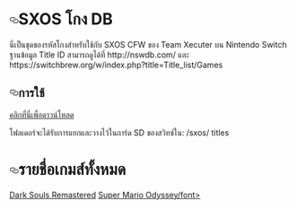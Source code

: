 <h1><a id="user-content-sxos-cheat-db" class="anchor" aria-hidden="true" href="#sxos-cheat-db"><svg class="octicon octicon-link" viewBox="0 0 16 16" version="1.1" width="16" height="16" aria-hidden="true"><path fill-rule="evenodd" d="M4 9h1v1H4c-1.5 0-3-1.69-3-3.5S2.55 3 4 3h4c1.45 0 3 1.69 3 3.5 0 1.41-.91 2.72-2 3.25V8.59c.58-.45 1-1.27 1-2.09C10 5.22 8.98 4 8 4H4c-.98 0-2 1.22-2 2.5S3 9 4 9zm9-3h-1v1h1c1 0 2 1.22 2 2.5S13.98 12 13 12H9c-.98 0-2-1.22-2-2.5 0-.83.42-1.64 1-2.09V6.25c-1.09.53-2 1.84-2 3.25C6 11.31 7.55 13 9 13h4c1.45 0 3-1.69 3-3.5S14.5 6 13 6z"></path></svg></a><font style="vertical-align: inherit;"><font style="vertical-align: inherit;">SXOS โกง DB</font></font></h1>
นี่เป็นชุดของรหัสโกงสำหรับใช้กับ SXOS CFW ของ Team Xecuter บน Nintendo Switch
ฐานข้อมูล Title ID สามารถดูได้ที่ http://nswdb.com/ และ https://switchbrew.org/w/index.php?title=Title_list/Games
<h2><a id="user-content-usage" class="anchor" aria-hidden="true" href="#usage"><svg class="octicon octicon-link" viewBox="0 0 16 16" version="1.1" width="16" height="16" aria-hidden="true"><path fill-rule="evenodd" d="M4 9h1v1H4c-1.5 0-3-1.69-3-3.5S2.55 3 4 3h4c1.45 0 3 1.69 3 3.5 0 1.41-.91 2.72-2 3.25V8.59c.58-.45 1-1.27 1-2.09C10 5.22 8.98 4 8 4H4c-.98 0-2 1.22-2 2.5S3 9 4 9zm9-3h-1v1h1c1 0 2 1.22 2 2.5S13.98 12 13 12H9c-.98 0-2-1.22-2-2.5 0-.83.42-1.64 1-2.09V6.25c-1.09.53-2 1.84-2 3.25C6 11.31 7.55 13 9 13h4c1.45 0 3-1.69 3-3.5S14.5 6 13 6z"></path></svg></a><font style="vertical-align: inherit;"><font style="vertical-align: inherit;">การใช้</font></font></h2>
<p><a href="https://github.com/nswthailand/SXOS-Cheat/archive/master.zip" title="SXOS CheatDB"><font style="vertical-align: inherit;"><font style="vertical-align: inherit;">คลิกที่นี่เพื่อดาวน์โหลด</font></font></a></p>
<font style="vertical-align: inherit;"><font style="vertical-align: inherit;">โฟลเดอร์จะได้รับการแยกและวางไว้ในการ์ด SD ของสวิทช์ใน: /sxos/ titles</font></font>
<h1><a id="user-content-sxos-cheat-db" class="anchor" aria-hidden="true" href="#sxos-cheat-db"><svg class="octicon octicon-link" viewBox="0 0 16 16" version="1.1" width="16" height="16" aria-hidden="true"><path fill-rule="evenodd" d="M4 9h1v1H4c-1.5 0-3-1.69-3-3.5S2.55 3 4 3h4c1.45 0 3 1.69 3 3.5 0 1.41-.91 2.72-2 3.25V8.59c.58-.45 1-1.27 1-2.09C10 5.22 8.98 4 8 4H4c-.98 0-2 1.22-2 2.5S3 9 4 9zm9-3h-1v1h1c1 0 2 1.22 2 2.5S13.98 12 13 12H9c-.98 0-2-1.22-2-2.5 0-.83.42-1.64 1-2.09V6.25c-1.09.53-2 1.84-2 3.25C6 11.31 7.55 13 9 13h4c1.45 0 3-1.69 3-3.5S14.5 6 13 6z"></path></svg></a><font style="vertical-align: inherit;"><font style="vertical-align: inherit;">รายชื่อเกมส์ทั้งหมด</font></font></h1>
<a href="https://github.com/nswthailand/SXOS-Cheat/tree/master/0100000000010000">Dark Souls Remastered</font></font></a>
<a href="https://github.com/nswthailand/SXOS-Cheat/tree/master/01004ab00a260000">Super Mario Odyssey/font></font></a>
